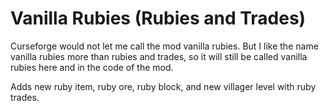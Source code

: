 # Vanilla Rubies (Rubies and Trades)
Curseforge would not let me call the mod vanilla rubies. But I like the name vanilla rubies more than rubies and trades,
so it will  still be called vanilla rubies here and in the code of the mod.

Adds new ruby item, ruby ore, ruby block, and new villager level with ruby trades.




